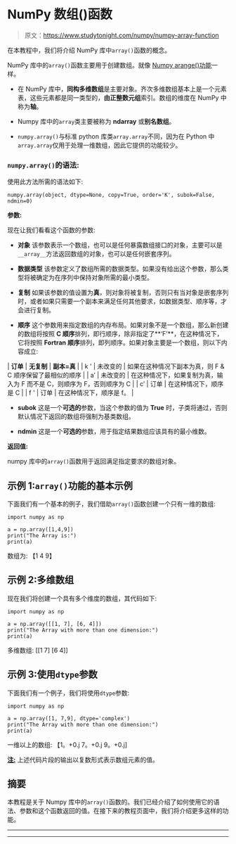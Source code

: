 # NumPy 数组()函数

> 原文：<https://www.studytonight.com/numpy/numpy-array-function>

在本教程中，我们将介绍 NumPy 库中`array()`函数的概念。

NumPy 库中的`array()`函数主要用于创建数组。就像 [Numpy arange()功能](https://www.studytonight.com/numpy/numpy-arange-function)一样。

*   在 NumPy 库中，**同构多维数组**是主要对象。齐次多维数组基本上是一个元素表，这些元素都是同一类型的，**由正整数元组**索引。数组的维度在 NumPy 中称为**轴**。

*   Numpy 库中的`array`类主要被称为 **ndarray** 或**别名数组**。

*   `numpy.array()`与标准 python 库类`array.array`不同，因为在 Python 中`array.array`仅用于处理一维数组，因此它提供的功能较少。

### `numpy.array()`的语法:

使用此方法所需的语法如下:

```
numpy.array(object, dtype=None, copy=True, order='K', subok=False, ndmin=0) 
```

**参数:**

现在让我们看看这个函数的参数:

*   **对象**
    该参数表示一个数组，也可以是任何暴露数组接口的对象，主要可以是`__array__`方法返回数组的对象，也可以是任何嵌套序列。

*   **数据类型**
    该参数定义了数组所需的数据类型。如果没有给出这个参数，那么类型将被确定为在序列中保持对象所需的最小类型。

*   **复制**
    如果该参数的值设置为**真**，则对象将被复制，否则只有当对象是嵌套序列时，或者如果只需要一个副本来满足任何其他要求，如数据类型、顺序等，才会进行复制。

*   **顺序**
    这个参数用来指定数组的内存布局。如果对象不是一个数组，那么新创建的数组将按照 **C 顺序**排列，即行顺序，除非指定了**‘F’**，在这种情况下，它将按照 **Fortran 顺序**排列，即列顺序。如果对象主要是一个数组，则以下内容成立:

| **订单** | **无复制** | **副本=真** |
| k ' | 未改变的 | 如果在这种情况下副本为真，则 F & C 顺序保留了最相似的顺序 |
| a′ | 未改变的 | 在这种情况下，如果复制为真，输入为 F 而不是 C，则顺序为 F，否则顺序为 C |
| c′ | 订单 | 在这种情况下，顺序是 C |
| f ' | 订单 | 在这种情况下，顺序是 f。 |

*   **subok**
    这是一个**可选的**参数，当这个参数的值为 **True** 时，子类将通过，否则默认情况下返回的数组将强制为基类数组。

*   **ndmin**
    这是一个**可选的**参数，用于指定结果数组应该具有的最小维数。

**返回值:**

numpy 库中的`array()`函数用于返回满足指定要求的数组对象。

## 示例 1:`array()`功能的基本示例

下面我们有一个基本的例子，我们借助`array()`函数创建一个只有一维的数组:

```
import numpy as np  

a = np.array([1,4,9])  
print("The Array is:")
print(a)
```

数组为:
【1 4 9】

## 示例 2:多维数组

现在我们将创建一个具有多个维度的数组，其代码如下:

```
import numpy as np  

a = np.array([[1, 7], [6, 4]])  
print("The Array with more than one dimension:")
print(a)
```

多维数组:
[[1 7]
[6 4]]

## 示例 3:使用`dtype`参数

下面我们有一个例子，我们将使用`dtype`参数:

```
import numpy as np  

a = np.array([1, 7,9], dtype='complex')  
print("The Array with more than one dimension:")
print(a)
```

一维以上的数组:
【1。+0.j 7。+0.j 9。+0.j]

<u>**注:**</u> 上述代码片段的输出以复数形式表示数组元素的值。

## 摘要

本教程是关于 Numpy 库中的`array()`函数的。我们已经介绍了如何使用它的语法、参数和这个函数返回的值。在接下来的教程页面中，我们将介绍更多这样的功能。

* * *

* * *